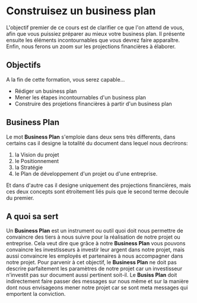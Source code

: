 # Construisez un business plan
L'objectif premier de ce cours est de clarifier ce que l'on attend de vous, afin que vous puissiez préparer au mieux votre business plan. Il présente ensuite les éléments incontournables que vous devrez faire apparaître. Enfin, nous ferons un zoom sur les projections financières à élaborer.

## Objectifs
A la fin de cette formation, vous serez capable...
* Rédiger un business plan
* Mener les étapes incontournables d'un business plan
* Construire des projetions financières à partir d'un business plan

## Business Plan
Le mot **Business Plan** s'emploie dans deux sens très differents, dans certains cas il designe la totalité du document dans lequel nous decrirons:
1. la Vision du projet
2. le Positionnement
3. la Stratégie
4. le Plan de développement d'un projet ou d'une entreprise. 
   
Et dans d'autre cas il designe uniquement des projections financières, mais ces deux concepts sont étroitement liés puis que le second terme decoule du premier.

## A quoi sa sert
Un **Business Plan** est un instrument ou outil quoi doit nous permettre de convaincre des tiers à nous suivre pour la réalisation de notre projet ou entreprise.
Cela veut dire que grâce à notre **Business Plan** vous pouvons convaincre les investisseurs à investir leur argent dans notre projet, mais aussi convaincre les employés et partenaires à nous accompagner  dans notre projet. Pour parvenir à cet objectif, le **Business Plan** ne doit pas descrire parfaitement les paramètres de notre projet car un investisseur n'investit pas sur document aussi pertinent soit-il. Le **Busiss Plan** doit indirectement faire passer des messages sur nous même et sur la manière dont nous envisageons mener notre projet car se sont meta messages qui emportent la conviction.